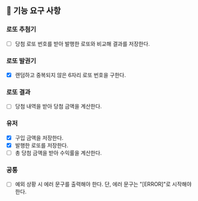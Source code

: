 ## 🎯 기능  요구 사항

### 로또 추첨기
- [ ] 당첨 로또 번호를 받아 발행한 로또와 비교해 결과를 저장한다.

### 로또 발권기
- [X] 랜덤하고 중복되지 않은 6자리 로또 번호을 구한다.

### 로또 결과
- [ ] 당첨 내역을 받아 당첨 금액을 계산한다.

### 유저
- [X] 구입 금액을 저장한다.
- [X] 발행한 로또를 저장한다.
- [ ] 총 당첨 금액을 받아 수익률을 계산한다.

### 공통
- [ ] 예외 상황 시 에러 문구를 출력해야 한다. 단, 에러 문구는 "[ERROR]"로 시작해야 한다.